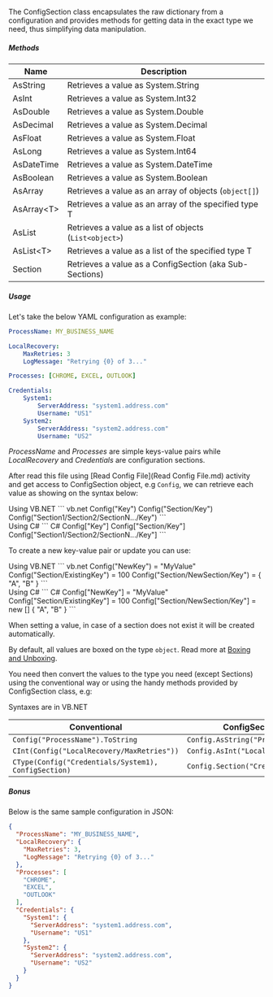 The ConfigSection class encapsulates the raw dictionary from a configuration and provides methods for getting data in the exact type we need, thus simplifying data manipulation.

##### Methods

|     Name      |                       Description                       |
| ------------- | ------------------------------------------------------- |
| AsString      | Retrieves a value as System.String                      |
| AsInt         | Retrieves a value as System.Int32                       |
| AsDouble      | Retrieves a value as System.Double                      |
| AsDecimal     | Retrieves a value as System.Decimal                     |
| AsFloat       | Retrieves a value as System.Float                       |
| AsLong        | Retrieves a value as System.Int64                       |
| AsDateTime    | Retrieves a value as System.DateTime                    |
| AsBoolean     | Retrieves a value as System.Boolean                     |
| AsArray       | Retrieves a value as an array of objects (`object[]`)   |
| AsArray&lt;T> | Retrieves a value as an array of the specified type T   |
| AsList        | Retrieves a value as a list of objects (`List<object>`) |
| AsList&lt;T>  | Retrieves a value as a list of the specified type T     |
| Section       | Retrieves a value as a ConfigSection (aka Sub-Sections) |

##### Usage

Let's take the below YAML configuration as example:

```yaml
ProcessName: MY_BUSINESS_NAME

LocalRecovery:
    MaxRetries: 3
    LogMessage: "Retrying {0} of 3..."

Processes: [CHROME, EXCEL, OUTLOOK]

Credentials:
    System1:
        ServerAddress: "system1.address.com"
        Username: "US1"
    System2:
        ServerAddress: "system2.address.com"
        Username: "US2"
```

_ProcessName_ and _Processes_ are simple keys-value pairs while _LocalRecovery_ and _Credentials_ are configuration sections.

After read this file using [Read Config File](Read Config File.md) activity and get access to ConfigSection object, e.g `Config`, we can retrieve each value as showing on the syntax below:

<div class="two-columns">
    <div>
    Using VB.NET
``` vb.net
Config("Key")
Config("Section/Key")
Config("Section1/Section2/SectionN.../Key")
```
    </div>
    <div>
Using C#
``` C#
Config["Key"]
Config["Section/Key"]
Config["Section1/Section2/SectionN.../Key"]
```
    </div>
</div>

To create a new key-value pair or update you can use:

<div class="two-columns">
    <div>
    Using VB.NET
``` vb.net
Config("NewKey") = "MyValue"
Config("Section/ExistingKey") = 100
Config("Section/NewSection/Key") = { "A", "B" }
```
    </div>
    <div>
Using C#
``` C#
Config["NewKey"] = "MyValue"
Config["Section/ExistingKey"] = 100
Config["Section/NewSection/Key"] = new [] { "A", "B" }
```
    </div>
</div>

When setting a value, in case of a section does not exist it will be created automatically.

By default, all values are boxed on the type `object`. Read more at <a href="https://docs.microsoft.com/en-us/dotnet/csharp/programming-guide/types/boxing-and-unboxing" target="_blank">Boxing and Unboxing</a>.

You need then convert the values to the type you need (except Sections) using the conventional way or using the handy methods provided by ConfigSection class, e.g:

Syntaxes are in VB.NET

|                     Conventional                     |           ConfigSection Methods            |
| ---------------------------------------------------- | ------------------------------------------ |
| `Config("ProcessName").ToString`                     | `Config.AsString("ProcessName")`           |
| `CInt(Config("LocalRecovery/MaxRetries"))`           | `Config.AsInt("LocalRecovery/MaxRetries")` |
| `CType(Config("Credentials/System1), ConfigSection)` | `Config.Section("Credentials/System1")`    |



##### Bonus

Below is the same sample configuration in JSON:

``` json
{
  "ProcessName": "MY_BUSINESS_NAME",
  "LocalRecovery": {
    "MaxRetries": 3,
    "LogMessage": "Retrying {0} of 3..."
  },
  "Processes": [
    "CHROME",
    "EXCEL",
    "OUTLOOK"
  ],
  "Credentials": {
    "System1": {
      "ServerAddress": "system1.address.com",
      "Username": "US1"
    },
    "System2": {
      "ServerAddress": "system2.address.com",
      "Username": "US2"
    }
  }
}
```